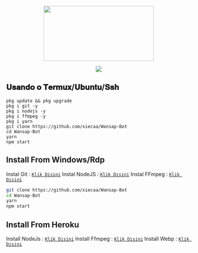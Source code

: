 <p align="center">
  <img width="300" height="150" src="https://github.com/xiecaa/Wansap-Bot/blob/bacc893b90b48b4e7e33fb49ce823faa0b42708e/media/imgnya.jpg">
</p>

<p align="center">
   <img 
    src="https://readme-typing-svg.herokuapp.com?color=%422446&size=25&center=true&height=60&lines=Welcome+To+RoF3X+Bot;Script+By+FxSx"
   />
</p>

## 𝐔𝐬𝐚𝐧𝐝𝐨 𝐨 𝐓𝐞𝐫𝐦𝐮𝐱/𝐔𝐛𝐮𝐧𝐭𝐮/𝐒𝐬𝐡
```𝐛𝐚𝐬𝐡
pkg update && pkg upgrade
pkg i git -y
pkg i nodejs -y
pkg i ffmpeg -y
pkg i yarn
git clone https://github.com/xiecaa/Wansap-Bot
cd Wansap-Bot
yarn
npm start
```

## Install From Windows/Rdp

Instal Git      : [`Klik Disini`](https://git-scm.com/downloads)
Instal NodeJS : [`Klik Disini`](https://nodejs.org/en/download)
Instal FFmpeg : [`Klik Disini`](https://ffmpeg.org/download.html)

```bash
git clone https://github.com/xiecaa/Wansap-Bot
cd Wansap-Bot
yarn
npm start
```

## Install From Heroku <BuildPack>

Install NodeJs : [`Klik Disini`](heroku/nodejs)
Install Ffmpeg : [`Klik Disini`](https://github.com/jonathanong/heroku-buildpack-ffmpeg-latest.git)
Install Webp   : [`Klik Disini`](https://github.com/clhuang/heroku-buildpack-webp-binaries.git)

